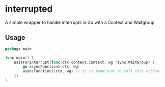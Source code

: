 # interrupted

A simple wrapper to handle interrupts in Go with a Context and Waitgroup


## Usage

```go
package main

func main() {
	WaitForInterrupt(func(ctx context.Context, wg *sync.WaitGroup) {
		go asyncFunction1(ctx, wg)
        asyncFunction2(ctx, wg) // It is important to call this without a goroutine to allow the waitgroup to get the correct count, else the program will exit before the asyncFunction1 has started
	})
}
```
